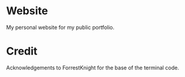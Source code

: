 # Website
My personal website for my public portfolio.

# Credit
Acknowledgements to ForrestKnight for the base of the terminal code.